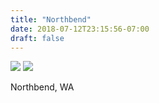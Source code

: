 ```yaml
---
title: "Northbend"
date: 2018-07-12T23:15:56-07:00
draft: false
---
```


![](https://d17enza3bfujl8.cloudfront.net/DSCF0246.jpg)
![](https://d17enza3bfujl8.cloudfront.net/DSCF0258.jpg)

Northbend, WA
